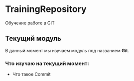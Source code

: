 # TrainingRepository
Обучение работе в GIT

## Текущий модуль
В данный момент мы изучаем модуль под названием **Git**.


### Что изучаю на текущий момент:
* Что такое Commit